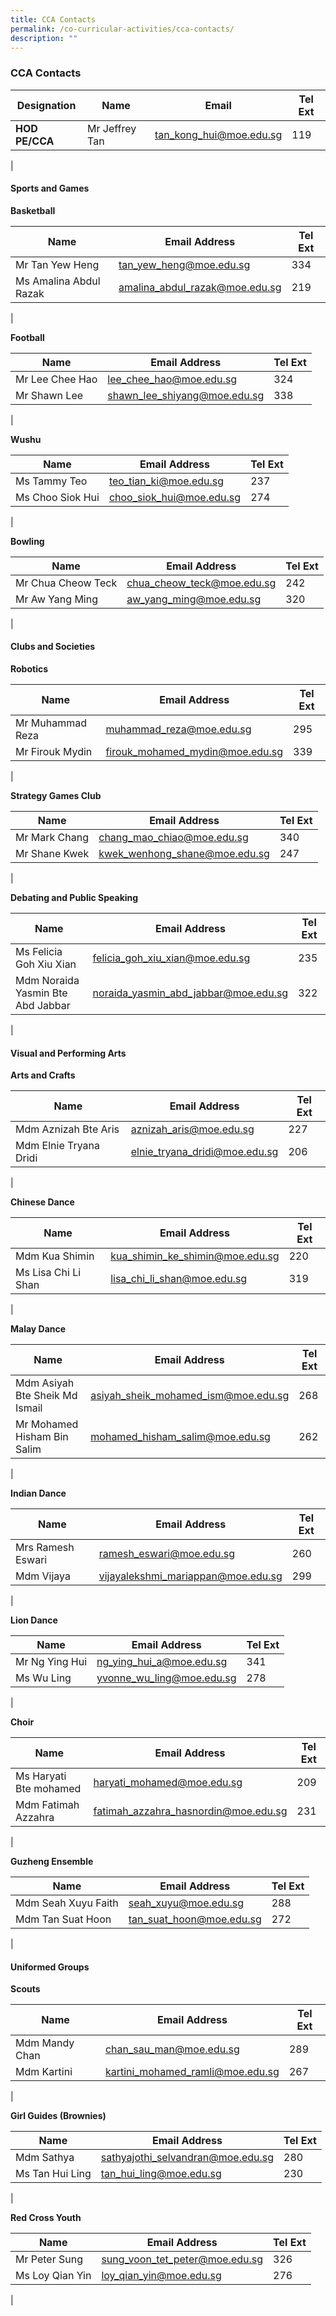 ```yaml
---
title: CCA Contacts
permalink: /co-curricular-activities/cca-contacts/
description: ""
---
```

### **CCA Contacts**

| Designation | Name | Email | Tel Ext |
|---|---|---|---|
| **HOD PE/CCA** | Mr Jeffrey Tan | [tan\_kong\_hui@moe.edu.sg](mailto:tan\_kong\_hui@moe.edu.sg) | 119|
|

#### **Sports and Games**

**Basketball**

| Name | Email Address | Tel Ext |
|---|---|---|
| Mr Tan Yew Heng  | tan_yew_heng@moe.edu.sg  | 334
| Ms Amalina Abdul Razak | amalina_abdul_razak@moe.edu.sg | 219 |
|

**Football**

| Name | Email Address | Tel Ext |
|---|---|---|
| Mr Lee Chee Hao|  lee_chee_hao@moe.edu.sg | 324
| Mr Shawn Lee | shawn_lee_shiyang@moe.edu.sg | 338
|

**Wushu**

| Name | Email Address | Tel Ext |
|---|---|---|
| Ms Tammy Teo |  teo_tian_ki@moe.edu.sg | 237
| Ms Choo Siok Hui | choo_siok_hui@moe.edu.sg | 274
|

**Bowling**

| Name | Email Address | Tel Ext |
|---|---|---|
| Mr Chua Cheow Teck |  chua_cheow_teck@moe.edu.sg | 242
| Mr Aw Yang Ming | aw_yang_ming@moe.edu.sg | 320
|

#### **Clubs and Societies**

**Robotics**

| Name | Email Address | Tel Ext |
|---|---|---|
| Mr Muhammad Reza |  muhammad_reza@moe.edu.sg  | 295
| Mr Firouk Mydin | firouk_mohamed_mydin@moe.edu.sg | 339
|

**Strategy Games Club**

| Name | Email Address | Tel Ext |
|---|---|---|
| Mr Mark Chang |  chang_mao_chiao@moe.edu.sg  | 340
| Mr Shane Kwek | kwek_wenhong_shane@moe.edu.sg | 247
|

**Debating and Public Speaking**

| Name | Email Address | Tel Ext |
|---|---|---|
| Ms Felicia Goh Xiu Xian |  felicia_goh_xiu_xian@moe.edu.sg  | 235
| Mdm Noraida Yasmin Bte Abd Jabbar  | noraida_yasmin_abd_jabbar@moe.edu.sg  | 322
|



#### **Visual and Performing Arts**
**Arts and Crafts**

| Name | Email Address | Tel Ext |
|---|---|---|
| Mdm Aznizah Bte Aris | aznizah_aris@moe.edu.sg | 227
| Mdm Elnie Tryana Dridi  | elnie_tryana_dridi@moe.edu.sg | 206
|



**Chinese Dance**

| Name | Email Address | Tel Ext |
|---|---|---|
| Mdm Kua Shimin |  kua_shimin_ke_shimin@moe.edu.sg | 220
| Ms Lisa Chi Li Shan | lisa_chi_li_shan@moe.edu.sg | 319
|

**Malay Dance**

| Name | Email Address | Tel Ext |
|---|---|---|
| Mdm Asiyah Bte Sheik Md Ismail | asiyah_sheik_mohamed_ism@moe.edu.sg | 268
| Mr Mohamed Hisham Bin Salim | mohamed_hisham_salim@moe.edu.sg | 262
|

**Indian Dance**

| Name | Email Address | Tel Ext |
|---|---|---|
| Mrs Ramesh Eswari | ramesh_eswari@moe.edu.sg | 260
| Mdm Vijaya | vijayalekshmi_mariappan@moe.edu.sg | 299
|

**Lion Dance**

| Name | Email Address | Tel Ext |
|---|---|---|
| Mr Ng Ying Hui|  ng_ying_hui_a@moe.edu.sg | 341
| Ms Wu Ling | yvonne_wu_ling@moe.edu.sg | 278
|

**Choir**

| Name | Email Address | Tel Ext |
|---|---|---|
| Ms Haryati Bte mohamed | haryati_mohamed@moe.edu.sg | 209
| Mdm Fatimah Azzahra | fatimah_azzahra_hasnordin@moe.edu.sg | 231
|

**Guzheng Ensemble**

| Name | Email Address | Tel Ext |
|---|---|---|
| Mdm Seah Xuyu Faith | seah_xuyu@moe.edu.sg | 288
| Mdm Tan Suat Hoon | tan_suat_hoon@moe.edu.sg | 272
|

#### **Uniformed Groups**
**Scouts**

| Name | Email Address | Tel Ext |
|---|---|---|
| Mdm Mandy Chan | chan_sau_man@moe.edu.sg | 289
| Mdm Kartini | kartini_mohamed_ramli@moe.edu.sg | 267
|

**Girl Guides (Brownies)**

| Name | Email Address | Tel Ext |
|---|---|---|
| Mdm Sathya | sathyajothi_selvandran@moe.edu.sg | 280
| Ms Tan Hui Ling | tan_hui_ling@moe.edu.sg | 230
|

**Red Cross Youth**

| Name | Email Address | Tel Ext |
|---|---|---|
| Mr Peter Sung | sung_voon_tet_peter@moe.edu.sg | 326
| Ms Loy Qian Yin | loy_qian_yin@moe.edu.sg | 276
|
